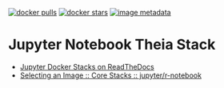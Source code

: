 [![docker pulls](https://img.shields.io/docker/pulls/jupyter/r-notebook.svg)](https://hub.docker.com/r/jupyter/r-notebook/) [![docker stars](https://img.shields.io/docker/stars/jupyter/r-notebook.svg)](https://hub.docker.com/r/jupyter/r-notebook/) [![image metadata](https://images.microbadger.com/badges/image/jupyter/r-notebook.svg)](https://microbadger.com/images/jupyter/r-notebook "jupyter/r-notebook image metadata")

# Jupyter Notebook Theia Stack 

* [Jupyter Docker Stacks on ReadTheDocs](http://jupyter-docker-stacks.readthedocs.io/en/latest/index.html)
* [Selecting an Image :: Core Stacks :: jupyter/r-notebook](http://jupyter-docker-stacks.readthedocs.io/en/latest/using/selecting.html#jupyter-r-notebook)
